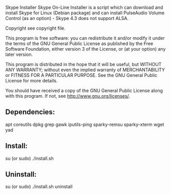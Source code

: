 Skype Installer
Skype On-Line Installer is a script which can download and install Skype for Linux (Debian package)
and can install PulseAudio Volume Control (as an option) - Skype 4.3 does not support ALSA.

Copyright see copyright file.

This program is free software: you can redistribute it and/or modify
it under the terms of the GNU General Public License as published by
the Free Software Foundation, either version 3 of the License, or
(at your option) any later version.

This program is distributed in the hope that it will be useful,
but WITHOUT ANY WARRANTY; without even the implied warranty of
MERCHANTABILITY or FITNESS FOR A PARTICULAR PURPOSE.  See the
GNU General Public License for more details.

You should have received a copy of the GNU General Public License
along with this program.  If not, see <http://www.gnu.org/licenses/>.

Dependencies:
-------------
apt
coreutils
dpkg
grep
gawk
iputils-ping
sparky-remsu
sparky-xterm
wget
yad

Install:
-------------
su (or sudo) 
./install.sh

Uninstall:
-------------
su (or sudo)
./install.sh uninstall
